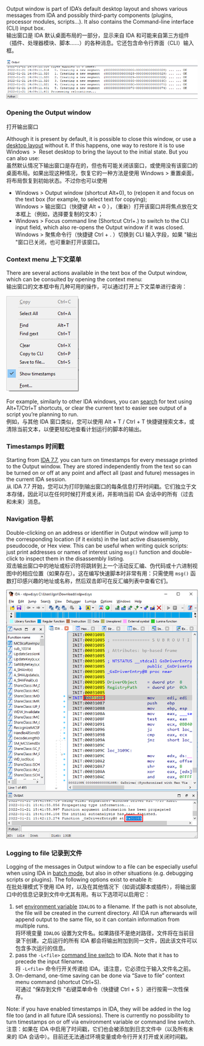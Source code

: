 Output window is part of IDA’s default desktop layout and shows various messages from IDA and possibly third-party components (plugins, processor modules, scripts…). It also contains the Command-line interface (CLI) input box.  
输出窗口是 IDA 默认桌面布局的一部分，显示来自 IDA 和可能来自第三方组件（插件、处理器模块、脚本......）的各种消息。它还包含命令行界面（CLI）输入框。

![](assets/2022/01/outwin_1.png)

### Opening the Output window  
打开输出窗口

Although it is present by default, it is possible to close this window, or use a [desktop layout](https://hex-rays.com/blog/igors-tip-of-the-week-22-ida-desktop-layouts/) without it. If this happens, one way to restore it is to use Windows  >  Reset desktop to bring the layout to the initial state. But you can also use:  
虽然默认情况下输出窗口是存在的，但也有可能关闭该窗口，或使用没有该窗口的桌面布局。如果出现这种情况，恢复它的一种方法是使用 Windows > 重置桌面，将布局恢复到初始状态。不过你也可以使用

-   Windows > Output window (shortcut Alt+0), to (re)open it and focus on the text box (for example, to select text for copying);  
    Windows > 输出窗口（快捷键 Alt + 0 ），（重新）打开该窗口并将焦点放在文本框上（例如，选择要复制的文本）；
-   Windows > Focus command line (Shortcut Ctrl+.) to switch to the CLI input field, which also re-opens the Output window if it was closed.  
    Windows > 聚焦命令行（快捷键 Ctrl + . ）切换到 CLI 输入字段，如果 "输出 "窗口已关闭，也可重新打开该窗口。

### Context menu 上下文菜单

There are several actions available in the text box of the Output window, which can be consulted by opening the context menu:  
输出窗口的文本框中有几种可用的操作，可以通过打开上下文菜单进行查询：

![](assets/2022/01/outwin_2.png)

For example, similarly to other IDA windows, you can [search](https://hex-rays.com/blog/igors-tip-of-the-week-48-searching-in-ida/) for text using Alt+T/Ctrl+T shortcuts, or clear the current text to easier see output of a script you’re planning to run.  
例如，与其他 IDA 窗口类似，您可以使用 Alt + T / Ctrl + T 快捷键搜索文本，或清除当前文本，以便更轻松地查看计划运行的脚本的输出。

### Timestamps 时间戳

Starting from [IDA 7.7](https://hex-rays.com/products/ida/news/7_7/), you can turn on timestamps for every message printed to the Output window. They are stored independently from the text so can be turned on or off at any point and affect all (past and future) messages in the current IDA session.  
从 IDA 7.7 开始，您可以为打印到输出窗口的每条信息打开时间戳。它们独立于文本存储，因此可以在任何时候打开或关闭，并影响当前 IDA 会话中的所有（过去和未来）消息。

### Navigation 导航

Double-clicking on an address or identifier in Output window will jump to the corresponding location (if it exists) in the last active disassembly, pseudocode, or Hex view. This can be useful when writing quick scripts: just print addresses or names of interest using `msg()` function and double-click to inspect them in the disassembly listing.  
双击输出窗口中的地址或标识符将跳转到上一个活动反汇编、伪代码或十六进制视图中的相应位置（如果存在）。这在编写快速脚本时非常有用：只需使用 `msg()` 函数打印感兴趣的地址或名称，然后双击即可在反汇编列表中查看它们。

![](assets/2022/01/outwin_3.png)

### Logging to file 记录到文件

Logging of the messages in Output window to a file can be especially useful when using IDA in [batch mode](https://hex-rays.com/blog/igor-tip-of-the-week-08-batch-mode-under-the-hood/), but also in other situations (e.g. debugging scripts or plugins). The following options exist to enable it:  
在批处理模式下使用 IDA 时，以及在其他情况下（如调试脚本或插件），将输出窗口中的信息记录到文件中尤其有用。有以下选项可以启用它：

1.  set [environment variable](https://www.hex-rays.com/products/ida/support/idadoc/1375.shtml) `IDALOG` to a filename. If the path is not absolute, the file will be created in the current directory. All IDA run afterwards will append output to the same file, so it can contain information from multiple runs.  
    将环境变量 `IDALOG` 设置为文件名。如果路径不是绝对路径，文件将在当前目录下创建。之后运行的所有 IDA 都会将输出附加到同一文件，因此该文件可以包含多次运行的信息。
2.  pass the `-L<file>` [command line switch](https://www.hex-rays.com/products/ida/support/idadoc/417.shtml) to IDA. Note that it has to precede the input filename.  
    将 `-L<file>` 命令行开关传递给 IDA。请注意，它必须位于输入文件名之前。
3.  On-demand, one-time saving can be done via “Save to file” context menu command (shortcut Ctrl+S).  
    可通过 "保存到文件 "右键菜单命令（快捷键 Ctrl + S ）进行按需一次性保存。

Note: if you have enabled timestamps in IDA, they will be added in the log file too (and in all future IDA sessions). There is currently no possibility to turn timestamps on or off via environment variable or command line switch.  
注意：如果在 IDA 中启用了时间戳，它们也会被添加到日志文件中（以及所有未来的 IDA 会话中）。目前还无法通过环境变量或命令行开关打开或关闭时间戳。